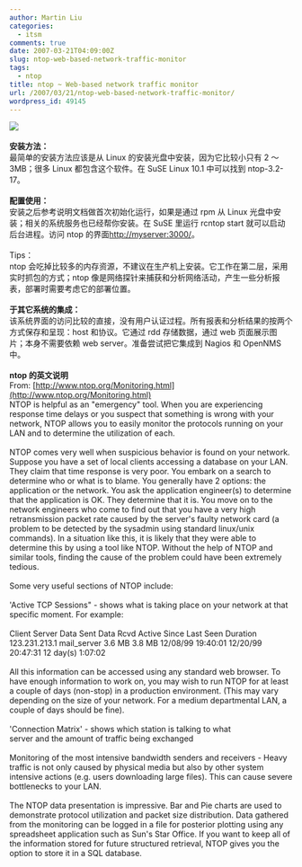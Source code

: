 ```yaml
---
author: Martin Liu
categories:
  - itsm
comments: true
date: 2007-03-21T04:09:00Z
slug: ntop-web-based-network-traffic-monitor
tags:
  - ntop
title: ntop ~ Web-based network traffic monitor
url: /2007/03/21/ntop-web-based-network-traffic-monitor/
wordpress_id: 49145
---
```


[![](http://www.ntop.org/ntop1.jpg)](http://www.ntop.org/ntop1.jpg)<br /><br />**安装方法：**<br />最简单的安装方法应该是从 Linux 的安装光盘中安装，因为它比较小只有 2 ～ 3MB；很多 Linux 都包含这个软件。在 SuSE Linux 10.1 中可以找到 ntop-3.2-17。<br /><br />**配置使用：**<br />安装之后参考说明文档做首次初始化运行，如果是通过 rpm 从 Linux 光盘中安装；相关的系统服务也已经帮你安装。在 SuSE 里运行 rcntop start 就可以启动后台进程。访问 ntop 的界面[http://myserver:3000/](http://myserver:3000/)。<br /><br />Tips：<br />ntop 会吃掉比较多的内存资源，不建议在生产机上安装。它工作在第二层，采用实时抓包的方式；ntop 像是网络探针来捕获和分析网络活动，产生一些分析报表，部署时需要考虑它的部署位置。<br /><br />**于其它系统的集成：**<br />该系统界面的访问比较的直接，没有用户认证过程。所有报表和分析结果的按两个方式保存和呈现：host 和协议。它通过 rdd 存储数据，通过 web 页面展示图片；本身不需要依赖 web server。准备尝试把它集成到 Nagios 和 OpenNMS 中。<br /><br />**ntop 的英文说明**<br />From: [http://www.ntop.org/Monitoring.html](http://www.ntop.org/Monitoring.html)<br />NTOP is helpful as an "emergency" tool. When you are experiencing response time delays or you suspect that something is wrong with your network, NTOP allows you to easily monitor the protocols running on your LAN and to determine the utilization of each.<br /><br />NTOP comes very well when suspicious behavior is found on your network. Suppose you have a set of local clients accessing a database on your LAN. They claim that time response is very poor. You embark on a search to determine who or what is to blame. You generally have 2 options: the application or the network. You ask the application engineer(s) to determine that the application is OK. They determine that it is. You move on to the network engineers who come to find out that you have a very high retransmission packet rate caused by the server's faulty network card (a problem to be detected by the sysadmin using standard linux/unix commands). In a situation like this, it is likely that they were able to determine this by using a tool like NTOP. Without the help of NTOP and similar tools, finding the cause of the problem could have been extremely tedious.<br /><br />Some very useful sections of NTOP include:<br /><br />'Active TCP Sessions" - shows what is taking place on your network at that specific moment. For example:<br /><br />Client Server Data Sent Data Rcvd Active Since Last Seen Duration<br />123.231.213.1 mail_server 3.6 MB 3.8 MB 12/08/99 19:40:01 12/20/99 20:47:31 12 day(s) 1:07:02<br /><br />All this information can be accessed using any standard web browser. To have enough information to work on, you may wish to run NTOP for at least a couple of days (non-stop) in a production environment. (This may vary depending on the size of your network. For a medium departmental LAN, a couple of days should be fine).<br /><br />'Connection Matrix' - shows which station is talking to what<br />server and the amount of traffic being exchanged<br /><br />Monitoring of the most intensive bandwidth senders and receivers - Heavy traffic is not only caused by physical media but also by other system intensive actions (e.g. users downloading large files). This can cause severe bottlenecks to your LAN.<br /><br />The NTOP data presentation is impressive. Bar and Pie charts are used to demonstrate protocol utilization and packet size distribution. Data gathered from the monitoring can be logged in a file for posterior plotting using any spreadsheet application such as Sun's Star Office. If you want to keep all of the information stored for future structured retrieval, NTOP gives you the option to store it in a SQL database.
